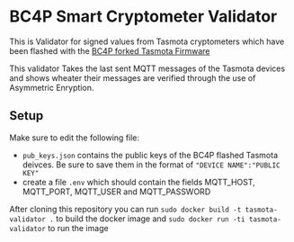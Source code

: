# BC4P Smart Cryptometer Validator
This is Validator for signed values from Tasmota cryptometers which have been flashed with the [BC4P forked Tasmota Firmware](https://github.com/bc4p/Tasmota)

This validator Takes the last sent MQTT messages of the Tasmota devices and shows wheater their messages are verified through the use of Asymmetric Enryption.

## Setup
Make sure to edit the following file:

- `pub_keys.json` contains the public keys of the BC4P flashed Tasmota deivces. Be sure to save them in the format of `"DEVICE NAME":"PUBLIC KEY"`
- create a file `.env` which should contain the fields MQTT_HOST, MQTT_PORT, MQTT_USER and MQTT_PASSWORD

After cloning this repository you can run `sudo docker build -t tasmota-validator .` to build the docker image and `sudo docker run -ti tasmota-validator` to run the image
